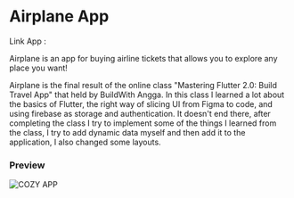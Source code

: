 # Airplane App

Link App : 

Airplane is an app for buying airline tickets that allows you to explore any place you want!

Airplane is the final result of the online class "Mastering Flutter 2.0: Build Travel App" that held by BuildWith Angga. In this class I learned a lot about the basics of Flutter, the right way of slicing UI from Figma to code, and using firebase as storage and authentication. It doesn't end there, after completing the class I try to implement some of the things I learned from the class, I try to add dynamic data myself and then add it to the application, I also changed some layouts.

<h3>Preview</h3>

![COZY APP](https://user-images.githubusercontent.com/79519141/134310045-a32926e7-7376-4f01-b1ec-68c384435d13.jpg)

